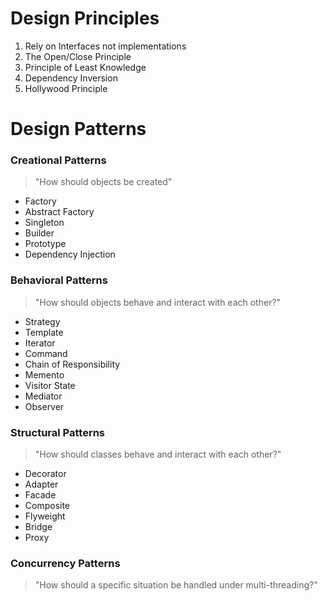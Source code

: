 # Design Principles
1. Rely on Interfaces not implementations
2. The Open/Close Principle
3. Principle of Least Knowledge
4. Dependency Inversion
5. Hollywood Principle

# Design Patterns

### Creational Patterns
> "How should objects be created"
* Factory
* Abstract Factory
* Singleton
* Builder
* Prototype
* Dependency Injection

### Behavioral Patterns
> "How should objects behave and interact with each other?"
* Strategy
* Template
* Iterator
* Command
* Chain of Responsibility
* Memento
* Visitor State
* Mediator
* Observer

### Structural Patterns
> "How should classes behave and interact with each other?"
* Decorator
* Adapter
* Facade
* Composite
* Flyweight
* Bridge
* Proxy

### Concurrency Patterns
> "How should a specific situation be handled under multi-threading?"